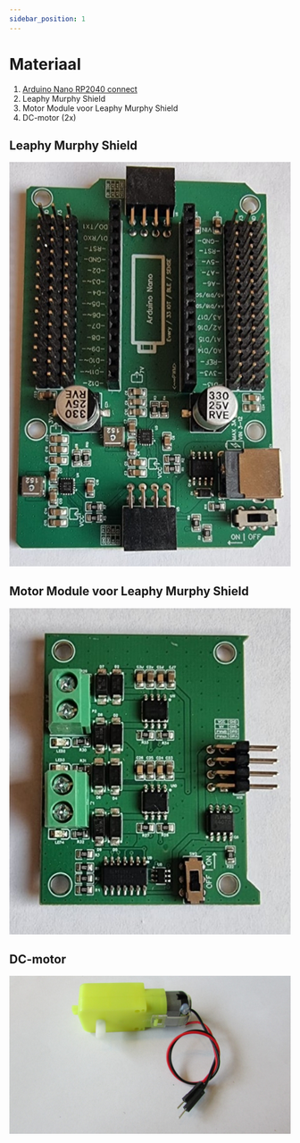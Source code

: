 ```yaml
---
sidebar_position: 1
---
```


# Materiaal
1. [Arduino Nano RP2040 connect](https://docs.arduino.cc/hardware/nano-rp2040-connect/)
2. Leaphy Murphy Shield
3. Motor Module voor Leaphy Murphy Shield
4. DC-motor (2x) 

## Leaphy Murphy Shield
![Leaphy Murphy shield](leaphy_murphy_shield.jpeg)

## Motor Module voor Leaphy Murphy Shield
![Motor module](motor_module_voor_leaphy_murphy_shield.jpeg)

## DC-motor

![DCmotor](tt_motor.jpg)